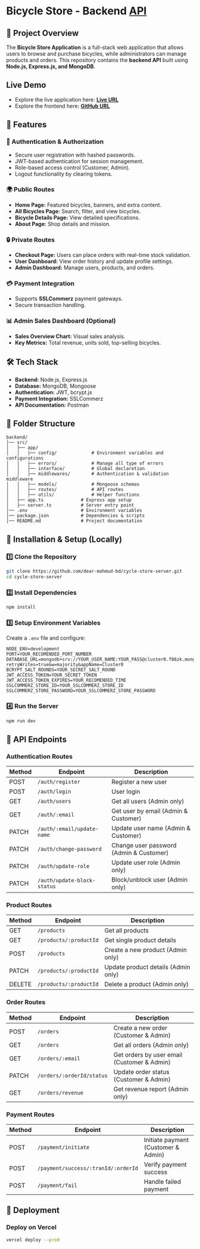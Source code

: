 # Bicycle Store - Backend [API](https://bicycle-store-04-1.vercel.app/)

## 🚀 Project Overview

The **Bicycle Store Application** is a full-stack web application that allows users to browse and purchase bicycles, while administrators can manage products and orders. This repository contains the **backend API** built using **Node.js, Express.js, and MongoDB**.

## Live Demo
- Explore the live application here: **[Live URL](https://bicycle-store-04-1-client.vercel.app/)**
- Explore the frontend here: **[GitHub URL](https://github.com/dear-mahmud-bd/cycle-store-client)**


## 🎯 Features

### 🔐 Authentication & Authorization

- Secure user registration with hashed passwords.
- JWT-based authentication for session management.
- Role-based access control (Customer, Admin).
- Logout functionality by clearing tokens.

### 🌍 Public Routes

- **Home Page:** Featured bicycles, banners, and extra content.
- **All Bicycles Page:** Search, filter, and view bicycles.
- **Bicycle Details Page:** View detailed specifications.
- **About Page:** Shop details and mission.

### 🔒 Private Routes

- **Checkout Page:** Users can place orders with real-time stock validation.
- **User Dashboard:** View order history and update profile settings.
- **Admin Dashboard:** Manage users, products, and orders.

### 💳 Payment Integration

- Supports **SSLCommerz** payment gateways.
- Secure transaction handling.

### 📊 Admin Sales Dashboard (Optional)

- **Sales Overview Chart:** Visual sales analysis.
- **Key Metrics:** Total revenue, units sold, top-selling bicycles.

## 🛠️ Tech Stack

- **Backend:** Node.js, Express.js
- **Database:** MongoDB, Mongoose
- **Authentication:** JWT, bcrypt.js
- **Payment Integration:** SSLCommerz
- **API Documentation:** Postman

## 📂 Folder Structure

```
backend/
│── src/
│   ├── app/
│   │   ├── config/             # Environment variables and configurations
│   │   ├── errors/             # Manage all type of errors
│   │   ├── interface/          # Global declaretion
│   │   ├── middlewares/        # Authentication & validation middleware
│   │   ├── models/             # Mongoose schemas
│   │   ├── routes/             # API routes
│   │   ├── utils/              # Helper functions
│   ├── app.ts              # Express app setup
│   ├── server.ts           # Server entry point
│── .env                    # Environment variables
│── package.json            # Dependencies & scripts
│── README.md               # Project documentation
```

## 🔧 Installation & Setup (Locally)

### 1️⃣ Clone the Repository

```sh
git clone https://github.com/dear-mahmud-bd/cycle-store-server.git
cd cycle-store-server
```

### 2️⃣ Install Dependencies

```sh
npm install
```

### 3️⃣ Setup Environment Variables

Create a `.env` file and configure:

```
NODE_ENV=development
PORT=YOUR_RECOMENDED_PORT_NUMBER
DATABASE_URL=mongodb+srv://YOUR_USER_NAME:YOUR_PASS@cluster0.f86zk.mongodb.net/YOUR_STORE_NAME?retryWrites=true&w=majority&appName=Cluster0
BCRYPT_SALT_ROUNDS=YOUR_SECRET_SALT_ROUND
JWT_ACCESS_TOKEN=YOUR_SECRET_TOKEN
JWT_ACCESS_TOKEN_EXPIRES=YOUR_RECOMENDED_TIME
SSLCOMMERZ_STORE_ID=YOUR_SSLCOMMERZ_STORE_ID
SSLCOMMERZ_STORE_PASSWORD=YOUR_SSLCOMMERZ_STORE_PASSWORD

```

### 4️⃣ Run the Server

```sh
npm run dev
```

## 🔌 API Endpoints

### Authentication Routes

| Method | Endpoint                    | Description                             |
| ------ | --------------------------- | --------------------------------------- |
| POST   | `/auth/register`            | Register a new user                     |
| POST   | `/auth/login`               | User login                              |
| GET    | `/auth/users`               | Get all users (Admin only)              |
| GET    | `/auth/:email`              | Get user by email (Admin & Customer)    |
| PATCH  | `/auth/:email/update-name`  | Update user name (Admin & Customer)     |
| PATCH  | `/auth/change-password`     | Change user password (Admin & Customer) |
| PATCH  | `/auth/update-role`         | Update user role (Admin only)           |
| PATCH  | `/auth/update-block-status` | Block/unblock user (Admin only)         |

### Product Routes

| Method | Endpoint               | Description                         |
| ------ | ---------------------- | ----------------------------------- |
| GET    | `/products`            | Get all products                    |
| GET    | `/products/:productId` | Get single product details          |
| POST   | `/products`            | Create a new product (Admin only)   |
| PATCH  | `/products/:productId` | Update product details (Admin only) |
| DELETE | `/products/:productId` | Delete a product (Admin only)       |

### Order Routes

| Method | Endpoint                  | Description                                 |
| ------ | ------------------------- | ------------------------------------------- |
| POST   | `/orders`                 | Create a new order (Customer & Admin)       |
| GET    | `/orders`                 | Get all orders (Admin only)                 |
| GET    | `/orders/:email`          | Get orders by user email (Customer & Admin) |
| PATCH  | `/orders/:orderId/status` | Update order status (Customer & Admin)      |
| GET    | `/orders/revenue`         | Get revenue report (Admin only)             |

### Payment Routes

| Method | Endpoint                            | Description                         |
| ------ | ----------------------------------- | ----------------------------------- |
| POST   | `/payment/initiate`                 | Initiate payment (Customer & Admin) |
| POST   | `/payment/success/:tranId/:orderId` | Verify payment success              |
| POST   | `/payment/fail`                     | Handle failed payment               |

## 🚀 Deployment

### Deploy on Vercel

```sh
vercel deploy --prod
```
